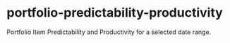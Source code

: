 # portfolio-predictability-productivity
Portfolio Item Predictability and Productivity for a selected date range.
